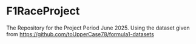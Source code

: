 # F1RaceProject
The Repository for the Project Period June 2025.
Using the dataset given from https://github.com/toUpperCase78/formula1-datasets



